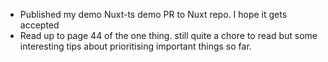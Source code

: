 - Published my demo Nuxt-ts demo PR to Nuxt repo. I hope it gets accepted 
- Read up to page 44 of the one thing. still quite a chore to read but some interesting tips about prioritising important things so far.
